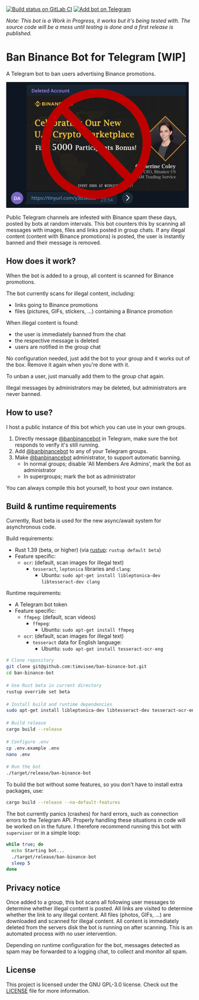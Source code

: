 [![Build status on GitLab CI][gitlab-ci-master-badge]][gitlab-ci-link]
[![Add bot on Telegram][telegram-badge]][telegram-link]

[gitlab-ci-link]: https://gitlab.com/timvisee/ban-binance-bot/pipelines
[gitlab-ci-master-badge]: https://gitlab.com/timvisee/ban-binance-bot/badges/master/pipeline.svg
[telegram-badge]: https://img.shields.io/badge/Telegram-@banbinancebot-blue.svg

_Note: This bot is a Work in Progress, it works but it's being tested with. The
source code will be a mess until testing is done and a first release is
published._

# Ban Binance Bot for Telegram [WIP]
A Telegram bot to ban users advertising Binance promotions.

![Binance spam screenshot](./res/binance-spam-screenshot-stop.png)

Public Telegram channels are infested with Binance spam these days, posted by
bots at random intervals. This bot counters this by scanning all messages with
images, files and links posted in group chats. If any illegal content (content
with Binance promotions) is posted, the user is instantly banned and their
message is removed.

## How does it work?
When the bot is added to a group, all content is scanned for Binance promotions.

The bot currently scans for illegal content, including:
- links going to Binance promotions
- files (pictures, GIFs, stickers, ...) containing a Binance promotion

When illegal content is found:
- the user is immediately banned from the chat
- the respective message is deleted
- users are notified in the group chat

No configuration needed, just add the bot to your group and it works out of the
box. Remove it again when you're done with it.

To unban a user, just manually add them to the group chat again.

Illegal messages by administrators may be deleted, but administrators are never banned.

## How to use?
I host a public instance of this bot which you can use in your own groups.

1.  Directly message [@banbinancebot][telegram-link] in Telegram,
    make sure the bot responds to verify it's still running.
2.  Add [@banbinancebot][telegram-link] to any of your Telegram
    groups.
3.  Make [@banbinancebot][telegram-link] administrator, to support
    automatic banning.
    - In normal groups; disable 'All Members Are Admins', mark the bot as administrator
    - In supergroups; mark the bot as administrator

You can always compile this bot yourself, to host your own instance.

## Build & runtime requirements
Currently, Rust beta is used for the new async/await system for asynchronous
code.

Build requirements:
- Rust 1.39 (beta, or higher) (via [rustup](https://rustup.rs): `rustup default beta`)
- Feature specific:
  - `ocr`: (default, scan images for illegal text)
    - `tesseract`, `leptonica` libraries and `clang`:
      - Ubuntu: `sudo apt-get install libleptonica-dev libtesseract-dev clang`

Runtime requirements:
- A Telegram bot token
- Feature specific:
  - `ffmpeg`: (default, scan videos)
    - `ffmpeg`:
      - Ubuntu: `sudo apt-get install ffmpeg`
  - `ocr`: (default, scan images for illegal text)
    - `tesseract` data for English language:
      - Ubuntu: `sudo apt-get install tesseract-ocr-eng`

```bash
# Clone repository
git clone git@github.com:timvisee/ban-binance-bot.git
cd ban-binance-bot

# Use Rust beta in current directory
rustup override set beta

# Install build and runtime dependencies
sudo apt-get install libleptonica-dev libtesseract-dev tesseract-ocr-eng clang ffmpeg

# Build release
cargo build --release

# Configure .env
cp .env.example .env
nano .env

# Run the bot
./target/release/ban-binance-bot
```

To build the bot without some features, so you don't have to install extra
packages, use:

```bash
cargo build --release --no-default-features
```

The bot currently panics (crashes) for hard errors, such as connection errors to
the Telegram API. Properly handling these situations in code will be worked on
in the future. I therefore recommend running this bot with `supervisor` or in a
simple loop:

```bash
while true; do
  echo Starting bot...
  ./target/release/ban-binance-bot
  sleep 5
done
```

## Privacy notice
Once added to a group, this bot scans all following user messages to determine
whether illegal content is posted. All links are visited to determine whether
the link to any illegal content. All files (photos, GIFs, ...) are downloaded
and scanned for illegal content. All content is immediately deleted from the
servers disk the bot is running on after scanning. This is an automated process
with no user intervention.

Depending on runtime configuration for the bot, messages detected as spam may
be forwarded to a logging chat, to collect and monitor all spam.

## License
This project is licensed under the GNU GPL-3.0 license.
Check out the [LICENSE](LICENSE) file for more information.

[telegram-link]: https://t.me/banbinancebot

